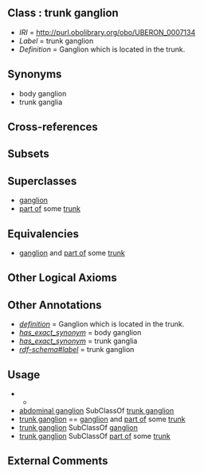 
## Class : trunk ganglion

 * *IRI* = http://purl.obolibrary.org/obo/UBERON_0007134
 * *Label* = trunk ganglion
 * *Definition* = Ganglion which is located in the trunk.

## Synonyms

 * body ganglion
 * trunk ganglia

## Cross-references


## Subsets


## Superclasses

 * [ganglion](../../UBERON/45/UBERON_0000045.md)
 * [part of](../../BFO/50/BFO_0000050.md) some [trunk](../../UBERON/00/UBERON_0002100.md)

## Equivalencies

 * [ganglion](../../UBERON/45/UBERON_0000045.md) and [part of](../../BFO/50/BFO_0000050.md) some [trunk](../../UBERON/00/UBERON_0002100.md)

## Other Logical Axioms


## Other Annotations

 * *[definition](../../IAO/15/IAO_0000115.md)* = Ganglion which is located in the trunk.
 * *[has_exact_synonym](../../ym/oboInOwl#hasExactSynonym.md)* = body ganglion
 * *[has_exact_synonym](../../ym/oboInOwl#hasExactSynonym.md)* = trunk ganglia
 * *[rdf-schema#label](../../el/rdf-schema#label.md)* = trunk ganglion

## Usage

 * -
 * [abdominal ganglion](../../UBERON/58/UBERON_0009758.md) SubClassOf [trunk ganglion](../../UBERON/34/UBERON_0007134.md)
 * [trunk ganglion](../../UBERON/34/UBERON_0007134.md) == [ganglion](../../UBERON/45/UBERON_0000045.md) and [part of](../../BFO/50/BFO_0000050.md) some [trunk](../../UBERON/00/UBERON_0002100.md)
 * [trunk ganglion](../../UBERON/34/UBERON_0007134.md) SubClassOf [ganglion](../../UBERON/45/UBERON_0000045.md)
 * [trunk ganglion](../../UBERON/34/UBERON_0007134.md) SubClassOf [part of](../../BFO/50/BFO_0000050.md) some [trunk](../../UBERON/00/UBERON_0002100.md)

## External Comments

